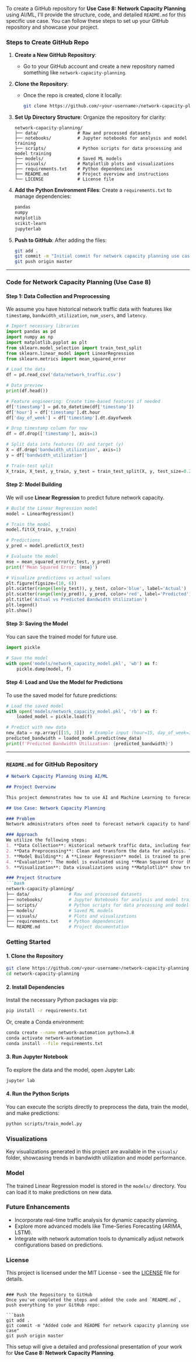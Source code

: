 To create a GitHub repository for **Use Case 8: Network Capacity Planning** using AI/ML, I'll provide the structure, code, and detailed `README.md` for this specific use case. You can follow these steps to set up your GitHub repository and showcase your project.

### Steps to Create GitHub Repo

1. **Create a New GitHub Repository**:
   - Go to your GitHub account and create a new repository named something like `network-capacity-planning`.

2. **Clone the Repository**:
   - Once the repo is created, clone it locally:
     ```bash
     git clone https://github.com/<your-username>/network-capacity-planning.git
     ```

3. **Set Up Directory Structure**:
   Organize the repository for clarity:
   ```
   network-capacity-planning/
   ├── data/               # Raw and processed datasets
   ├── notebooks/          # Jupyter notebooks for analysis and model training
   ├── scripts/            # Python scripts for data processing and model training
   ├── models/             # Saved ML models
   ├── visuals/            # Matplotlib plots and visualizations
   ├── requirements.txt    # Python dependencies
   ├── README.md           # Project overview and instructions
   └── LICENSE             # License file
   ```

4. **Add the Python Environment Files**:
   Create a `requirements.txt` to manage dependencies:
   ```txt
   pandas
   numpy
   matplotlib
   scikit-learn
   jupyterlab
   ```

5. **Push to GitHub**:
   After adding the files:
   ```bash
   git add .
   git commit -m "Initial commit for network capacity planning use case"
   git push origin master
   ```

---

### Code for Network Capacity Planning (Use Case 8)

#### Step 1: Data Collection and Preprocessing
We assume you have historical network traffic data with features like `timestamp`, `bandwidth_utilization`, `num_users`, and `latency`.

```python
# Import necessary libraries
import pandas as pd
import numpy as np
import matplotlib.pyplot as plt
from sklearn.model_selection import train_test_split
from sklearn.linear_model import LinearRegression
from sklearn.metrics import mean_squared_error

# Load the data
df = pd.read_csv('data/network_traffic.csv')

# Data preview
print(df.head())

# Feature engineering: Create time-based features if needed
df['timestamp'] = pd.to_datetime(df['timestamp'])
df['hour'] = df['timestamp'].dt.hour
df['day_of_week'] = df['timestamp'].dt.dayofweek

# Drop timestamp column for now
df = df.drop(['timestamp'], axis=1)

# Split data into features (X) and target (y)
X = df.drop('bandwidth_utilization', axis=1)
y = df['bandwidth_utilization']

# Train-test split
X_train, X_test, y_train, y_test = train_test_split(X, y, test_size=0.2, random_state=42)
```

#### Step 2: Model Building
We will use **Linear Regression** to predict future network capacity.

```python
# Build the Linear Regression model
model = LinearRegression()

# Train the model
model.fit(X_train, y_train)

# Predictions
y_pred = model.predict(X_test)

# Evaluate the model
mse = mean_squared_error(y_test, y_pred)
print(f'Mean Squared Error: {mse}')

# Visualize predictions vs actual values
plt.figure(figsize=(10, 6))
plt.scatter(range(len(y_test)), y_test, color='blue', label='Actual')
plt.scatter(range(len(y_pred)), y_pred, color='red', label='Predicted')
plt.title('Actual vs Predicted Bandwidth Utilization')
plt.legend()
plt.show()
```

#### Step 3: Saving the Model
You can save the trained model for future use.

```python
import pickle

# Save the model
with open('models/network_capacity_model.pkl', 'wb') as f:
    pickle.dump(model, f)
```

#### Step 4: Load and Use the Model for Predictions
To use the saved model for future predictions:

```python
# Load the saved model
with open('models/network_capacity_model.pkl', 'rb') as f:
    loaded_model = pickle.load(f)

# Predict with new data
new_data = np.array([[15, 3]])  # Example input (hour=15, day_of_week=3)
predicted_bandwidth = loaded_model.predict(new_data)
print(f'Predicted Bandwidth Utilization: {predicted_bandwidth}')
```

---

### `README.md` for GitHub Repository

```md
# Network Capacity Planning Using AI/ML

## Project Overview

This project demonstrates how to use AI and Machine Learning to forecast future network capacity needs based on historical traffic data. By leveraging Python libraries such as **Pandas**, **Numpy**, **Matplotlib**, and **Scikit-learn**, we predict bandwidth utilization and help in capacity planning for network infrastructure.

## Use Case: Network Capacity Planning

### Problem
Network administrators often need to forecast network capacity to handle future traffic loads and prevent congestion. This project uses historical data on network traffic to predict bandwidth utilization in the future, allowing proactive planning for infrastructure upgrades.

### Approach
We utilize the following steps:
1. **Data Collection**: Historical network traffic data, including features such as bandwidth utilization, number of users, and network latency.
2. **Data Preprocessing**: Clean and transform the data for analysis. Time-based features such as hour and day of the week are added.
3. **Model Building**: A **Linear Regression** model is trained to predict future bandwidth needs.
4. **Evaluation**: The model is evaluated using **Mean Squared Error (MSE)** and predictions are compared with actual usage data.
5. **Visualization**: Data visualizations using **Matplotlib** show trends and performance.

### Project Structure
```bash
network-capacity-planning/
├── data/               # Raw and processed datasets
├── notebooks/          # Jupyter Notebooks for analysis and model training
├── scripts/            # Python scripts for data processing and model training
├── models/             # Saved ML models
├── visuals/            # Plots and visualizations
├── requirements.txt    # Python dependencies
└── README.md           # Project documentation
```

### Getting Started

#### 1. Clone the Repository
```bash
git clone https://github.com/<your-username>/network-capacity-planning.git
cd network-capacity-planning
```

#### 2. Install Dependencies
Install the necessary Python packages via pip:
```bash
pip install -r requirements.txt
```

Or, create a Conda environment:
```bash
conda create --name network-automation python=3.8
conda activate network-automation
conda install --file requirements.txt
```

#### 3. Run Jupyter Notebook
To explore the data and the model, open Jupyter Lab:
```bash
jupyter lab
```

#### 4. Run the Python Scripts
You can execute the scripts directly to preprocess the data, train the model, and make predictions:
```bash
python scripts/train_model.py
```

### Visualizations
Key visualizations generated in this project are available in the `visuals/` folder, showcasing trends in bandwidth utilization and model performance.

### Model
The trained Linear Regression model is stored in the `models/` directory. You can load it to make predictions on new data.

### Future Enhancements
- Incorporate real-time traffic analysis for dynamic capacity planning.
- Explore more advanced models like Time-Series Forecasting (ARIMA, LSTM).
- Integrate with network automation tools to dynamically adjust network configurations based on predictions.

### License
This project is licensed under the MIT License - see the [LICENSE](LICENSE) file for details.

```

### Push the Repository to GitHub
Once you've completed the steps and added the code and `README.md`, push everything to your GitHub repo:

```bash
git add .
git commit -m "Added code and README for network capacity planning use case"
git push origin master
```

This setup will give a detailed and professional presentation of your work for **Use Case 8: Network Capacity Planning**.
